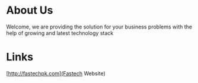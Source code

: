 # About Us
Welcome, we are providing the solution for your business problems with the help of growing and latest technology stack

# Links
[http://fastechpk.com](Fastech Website)
